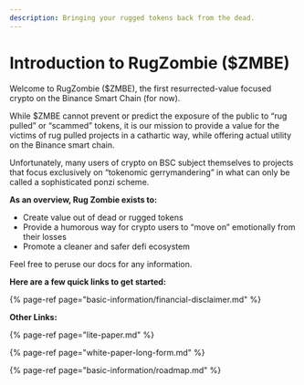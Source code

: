 ```yaml
---
description: Bringing your rugged tokens back from the dead.
---
```


# Introduction to RugZombie \($ZMBE\)

Welcome to RugZombie \($ZMBE\), the first resurrected-value focused crypto on the Binance Smart Chain \(for now\). 

While $ZMBE cannot prevent or predict the exposure of the public to “rug pulled” or “scammed” tokens, it is our mission to provide a value for the victims of rug pulled projects in a cathartic way, while offering actual utility on the Binance smart chain. 

Unfortunately, many users of crypto on BSC subject themselves to projects that focus exclusively on “tokenomic gerrymandering” in what can only be called a sophisticated ponzi scheme. 

**As an overview, Rug Zombie exists to:**

* Create value out of dead or rugged tokens
* Provide a humorous way for crypto users to “move on” emotionally from their losses
* Promote a cleaner and safer defi ecosystem

Feel free to peruse our docs for any information.

**Here are a few quick links to get started:**

{% page-ref page="basic-information/financial-disclaimer.md" %}

**Other Links:**

{% page-ref page="lite-paper.md" %}

{% page-ref page="white-paper-long-form.md" %}

{% page-ref page="basic-information/roadmap.md" %}



